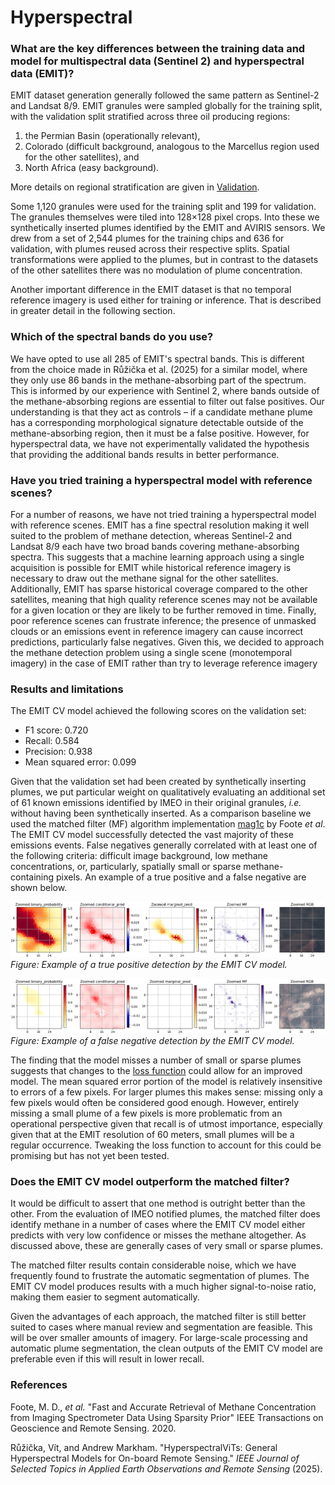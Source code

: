 # Hyperspectral


### What are the key differences between the training data and model for multispectral data (Sentinel 2\) and hyperspectral data (EMIT)?

EMIT dataset generation generally followed the same pattern as Sentinel-2 and Landsat 8/9.
EMIT granules were sampled globally for the training split, with the validation split stratified across three oil producing regions:

1. the Permian Basin (operationally relevant),
2. Colorado (difficult background, analogous to the Marcellus region used for the other satellites), and
3. North Africa (easy background).

More details on regional stratification are given in [Validation](Validation.md).

Some 1,120 granules were used for the training split and 199 for validation.
The granules themselves were tiled into 128×128 pixel crops.
Into these we synthetically inserted plumes identified by the EMIT and AVIRIS sensors.
We drew from a set of 2,544 plumes for the training chips and 636 for validation, with plumes reused across their respective splits.
Spatial transformations were applied to the plumes, but in contrast to the datasets of the other satellites there was no modulation of plume concentration.

Another important difference in the EMIT dataset is that no temporal reference imagery is used either for training or inference.
That is described in greater detail in the following section.

### Which of the spectral bands do you use?

We have opted to use all 285 of EMIT's spectral bands. This is different from the choice made in Růžička et al. (2025) for a similar model, where they only use 86 bands in the methane-absorbing part of the spectrum. This is informed by our experience with Sentinel 2, where bands outside of the methane-absorbing regions are essential to filter out false positives. Our understanding is that they act as controls – if a candidate methane plume has a corresponding morphological signature detectable outside of the methane-absorbing region, then it must be a false positive. However, for hyperspectral data, we have not experimentally validated the hypothesis that providing the additional bands results in better performance.

### Have you tried training a hyperspectral model with reference scenes?

For a number of reasons, we have not tried training a hyperspectral model with reference scenes.
EMIT has a fine spectral resolution making it well suited to the problem of methane detection, whereas Sentinel-2 and Landsat 8/9 each have two broad bands covering methane-absorbing spectra.
This suggests that a machine learning approach using a single acquisition is possible for EMIT while historical reference imagery is necessary to draw out the methane signal for the other satellites.
Additionally, EMIT has sparse historical coverage compared to the other satellites, meaning that high quality reference scenes may not be available for a given location or they are likely to be further removed in time.
Finally, poor reference scenes can frustrate inference; the presence of unmasked clouds or an emissions event in reference imagery can cause incorrect predictions, particularly false negatives.
Given this, we decided to approach the methane detection problem using a single scene (monotemporal imagery) in the case of EMIT rather than try to leverage reference imagery

### Results and limitations

The EMIT CV model achieved the following scores on the validation set:

* F1 score: 0.720
* Recall: 0.584
* Precision: 0.938
* Mean squared error: 0.099

Given that the validation set had been created by synthetically inserting plumes, we put particular weight on qualitatively evaluating an additional set of 61 known emissions identified by IMEO in their original granules, *i.e.* without having been synthetically inserted.
As a comparison baseline we used the matched filter (MF) algorithm implementation [mag1c](https://github.com/markusfoote/mag1c) by Foote *et al*.
The EMIT CV model successfully detected the vast majority of these emissions events.
False negatives generally correlated with at least one of the following criteria: difficult image background, low methane concentrations, or, particularly, spatially small or sparse methane-containing pixels.
An example of a true positive and a false negative are shown below.

![True positive detection](images/image5.png)
*Figure: Example of a true positive detection by the EMIT CV model.*

![False negative detection](images/image10.png)
*Figure: Example of a false negative detection by the EMIT CV model.*

The finding that the model misses a number of small or sparse plumes suggests that changes to the [loss function](Model.md#what-is-the-loss-function-used-for-training) could allow for an improved model.
The mean squared error portion of the model is relatively insensitive to errors of a few pixels.
For larger plumes this makes sense: missing only a few pixels would often be considered good enough.
However, entirely missing a small plume of a few pixels is more problematic from an operational perspective given that recall is of utmost importance, especially given that at the EMIT resolution of 60 meters, small plumes will be a regular occurrence.
Tweaking the loss function to account for this could be promising but has not yet been tested.

### Does the EMIT CV model outperform the matched filter?

It would be difficult to assert that one method is outright better than the other.
From the evaluation of IMEO notified plumes, the matched filter does identify methane in a number of cases where the EMIT CV model either predicts with very low confidence or misses the methane altogether.
As discussed above, these are generally cases of very small or sparse plumes.

The matched filter results contain considerable noise, which we have frequently found to frustrate the automatic segmentation of plumes.
The EMIT CV model produces results with a much higher signal-to-noise ratio, making them easier to segment automatically.

Given the advantages of each approach, the matched filter is still better suited to cases where manual review and segmentation are feasible.
This will be over smaller amounts of imagery.
For large-scale processing and automatic plume segmentation, the clean outputs of the EMIT CV model are preferable even if this will result in lower recall.

### References

Foote, M. D., *et al.* "Fast and Accurate Retrieval of Methane Concentration from Imaging Spectrometer Data Using Sparsity Prior" IEEE Transactions on Geoscience and Remote Sensing. 2020\.

Růžička, Vít, and Andrew Markham. "HyperspectralViTs: General Hyperspectral Models for On-board Remote Sensing." *IEEE Journal of Selected Topics in Applied Earth Observations and Remote Sensing* (2025).





































